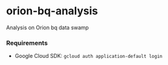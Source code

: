 # orion-bq-analysis
Analysis on Orion bq data swamp

### Requirements
- Google Cloud SDK: ```gcloud auth application-default login```

